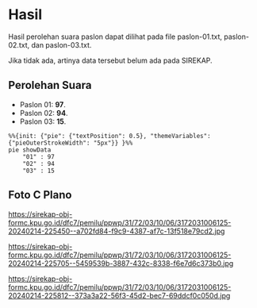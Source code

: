 # Hasil

Hasil perolehan suara paslon dapat dilihat pada file paslon-01.txt, paslon-02.txt, dan paslon-03.txt.

Jika tidak ada, artinya data tersebut belum ada pada SIREKAP.

## Perolehan Suara

 * Paslon 01: **97**.
 * Paslon 02: **94**.
 * Paslon 03: **15**.

```mermaid
%%{init: {"pie": {"textPosition": 0.5}, "themeVariables": {"pieOuterStrokeWidth": "5px"}} }%%
pie showData
    "01" : 97
    "02" : 94
    "03" : 15
```
## Foto C Plano

https://sirekap-obj-formc.kpu.go.id/dfc7/pemilu/ppwp/31/72/03/10/06/3172031006125-20240214-225450--a702fd84-f9c9-4387-af7c-13f518e79cd2.jpg

https://sirekap-obj-formc.kpu.go.id/dfc7/pemilu/ppwp/31/72/03/10/06/3172031006125-20240214-225705--5459539b-3887-432c-8338-f6e7d6c373b0.jpg

https://sirekap-obj-formc.kpu.go.id/dfc7/pemilu/ppwp/31/72/03/10/06/3172031006125-20240214-225812--373a3a22-56f3-45d2-bec7-69ddcf0c050d.jpg

